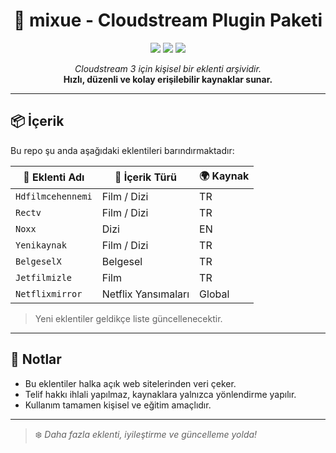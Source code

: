 <h1 align="center">🍧 mixue - Cloudstream Plugin Paketi</h1>
<p align="center">
  <img src="https://img.shields.io/badge/platform-Cloudstream-blueviolet?style=for-the-badge" />
  <img src="https://img.shields.io/badge/status-Aktif-success?style=for-the-badge" />
  <img src="https://img.shields.io/badge/desteklenen_eklenti_sayısı-7-lightgrey?style=for-the-badge" />
</p>

<p align="center">
  <i>Cloudstream 3 için kişisel bir eklenti arşividir.</i><br/>
  <b>Hızlı, düzenli ve kolay erişilebilir kaynaklar sunar.</b>
</p>

---

## 📦 İçerik

Bu repo şu anda aşağıdaki eklentileri barındırmaktadır:

| 🔌 Eklenti Adı      | 🎯 İçerik Türü        | 🌍 Kaynak |
|---------------------|-----------------------|------------|
| `Hdfilmcehennemi`   | Film / Dizi           | TR         |
| `Rectv`             | Film / Dizi           | TR         |
| `Noxx`              | Dizi                  | EN         |
| `Yenikaynak`        | Film / Dizi           | TR         |
| `BelgeselX`         | Belgesel              | TR         |
| `Jetfilmizle`       | Film                  | TR         |
| `Netflixmirror`     | Netflix Yansımaları   | Global     |

> Yeni eklentiler geldikçe liste güncellenecektir.

---

## 📌 Notlar

- Bu eklentiler halka açık web sitelerinden veri çeker.
- Telif hakkı ihlali yapılmaz, kaynaklara yalnızca yönlendirme yapılır.
- Kullanım tamamen kişisel ve eğitim amaçlıdır.

---

> ❄️ *Daha fazla eklenti, iyileştirme ve güncelleme yolda!*


